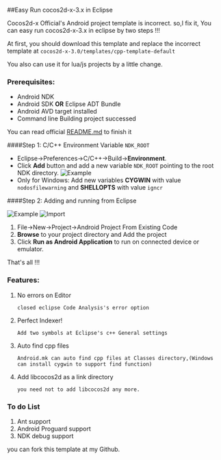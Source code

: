 ##Easy Run cocos2d-x-3.x in Eclipse 

Cocos2d-x Official's Android project template is incorrect. so,I fix it, You can easy run cocos2d-x-3.x in eclipse by two steps !!!

At first, you should download this template and replace the incorrect template at `cocos2d-x-3.0/templates/cpp-template-default`

You also can use it for lua/js projects by a little change.

### Prerequisites:

* Android NDK
* Android SDK **OR** Eclipse ADT Bundle
* Android AVD target installed
* Command line Building project successed

You can read official [README.md](https://github.com/cocos2d/cocos2d-x/blob/v3/README.md) to finish it

####Step 1: C/C++ Environment Variable `NDK_ROOT`

* Eclipse->Preferences->C/C++->Build->**Environment**.
* Click **Add** button and add a new variable `NDK_ROOT` pointing to the root NDK directory.
	![Example](https://lh3.googleusercontent.com/-AVcY8IAT0_g/UUOYltoRobI/AAAAAAAAsdM/22D2J9u3sig/s400/cocos2d-x-eclipse-ndk.png)
* Only for Windows: Add new variables **CYGWIN** with value `nodosfilewarning` and **SHELLOPTS** with value `igncr`

####Step 2: Adding and running from Eclipse

![Example](https://lh3.googleusercontent.com/-SLBOu6e3QbE/UUOcOXYaGqI/AAAAAAAAsdo/tYBY2SylOSM/s288/cocos2d-x-eclipse-project-from-code.png) ![Import](https://lh5.googleusercontent.com/-XzC9Pn65USc/UUOcOTAwizI/AAAAAAAAsdk/4b6YM-oim9Y/s400/cocos2d-x-eclipse-import-project.png)

1. File->New->Project->Android Project From Existing Code
2. **Browse** to your project directory and Add the project 
3. Click **Run as Android Application** to run on connected device or emulator.

That's all !!! 


### Features:

1. No errors on Editor
   
    `closed eclipse Code Analysis's error option`
 
2. Perfect Indexer!

    `Add two symbols at Eclipse's c++ General settings`
   
3. Auto find cpp files

    `Android.mk can auto find cpp files at Classes directory,(Windows can install cygwin to support find function)`

4. Add libcocos2d as a link directory
    
    `you need not to add libcocos2d any more.`
    
### To do List

1. Ant support
2. Android Proguard support
3. NDK debug support

you can fork this template at my Github.
	